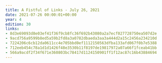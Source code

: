 ```yaml
---
title: A Fistful of Links - July 26, 2021
date: 2021-07-26 00:00:01+00:00
year: 4
edition: 30
links:
- 8d3e69093d8e03ef41f36f9cb8fc36f692b43080a2a7ecf027728750ea507d2e
- 9acd756a9599b8ed5a59b2fd8a3a0782dbaeda3aa3a444d2a15c2456a234210d
- 7224206c6cb12da0611cc4e705bbd0ef1112150563dfba133afd067f0b7e5388
- 712eeb454c78a1d1d1426f48e3530b11f8197de19817972a07a66f1fceab41bb
- 566a9acdf2f34f671e360803bc78417d1124150901ff1f12ac87c16b43884694
---
```

